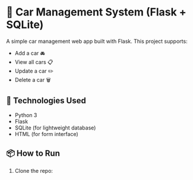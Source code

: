 # 🚗 Car Management System (Flask + SQLite)

A simple car management web app built with Flask. This project supports:

- Add a car 🚘
- View all cars 📋
- Update a car ✏️
- Delete a car 🗑️

## 📁 Technologies Used

- Python 3
- Flask
- SQLite (for lightweight database)
- HTML (for form interface)

## 📦 How to Run

1. Clone the repo:
